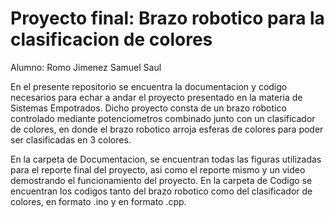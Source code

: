 # Proyecto final: Brazo robotico para la clasificacion de colores
Alumno: Romo Jimenez Samuel Saul

En el presente repositorio se encuentra la documentacion y codigo necesarios para echar a andar el proyecto presentado en la materia de Sistemas Empotrados. Dicho proyecto consta de un brazo robotico controlado mediante potenciometros combinado junto con un clasificador de colores, en donde el brazo robotico arroja esferas de colores para poder ser clasificadas en 3 colores.

En la carpeta de Documentacion, se encuentran todas las figuras utilizadas para el reporte final del proyecto, asi como el reporte mismo y un video demostrando el funcionamiento del proyecto. En la carpeta de Codigo se encuentran los codigos tanto del brazo robotico como del clasificador de colores, en formato .ino y en formato .cpp.
